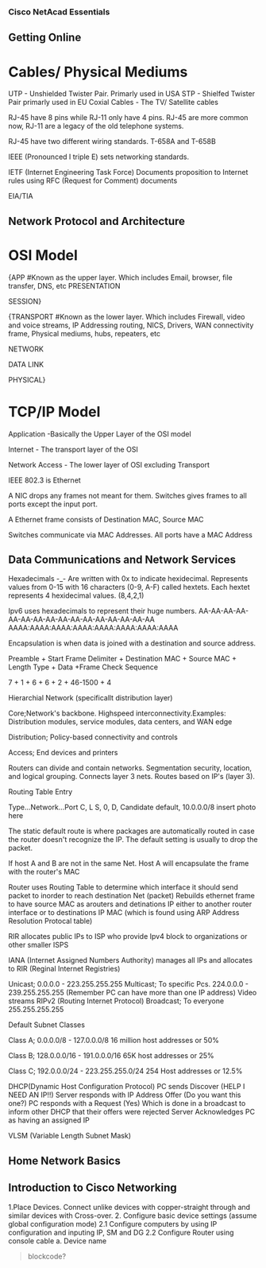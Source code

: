 ### Cisco NetAcad Essentials

## Getting Online

# Cables/ Physical Mediums

UTP - Unshielded Twister Pair. Primarly used in USA
STP - Shielfed Twister Pair primarly used in EU
Coxial Cables - The TV/ Satellite cables

RJ-45 have 8 pins while RJ-11 only have 4 pins. RJ-45 are more common now, RJ-11 are a legacy of the old telephone systems.

RJ-45 have two different wiring standards. T-658A and T-658B

IEEE (Pronounced I triple E) sets networking standards.

IETF (Internet Engineering Task Force) Documents proposition to Internet rules using RFC (Request for Comment) documents

EIA/TIA


## Network Protocol and Architecture

# OSI Model

{APP                #Known as the upper layer. Which includes Email, browser, file transfer, DNS, etc
PRESENTATION

SESSION}

{TRANSPORT         #Known as the lower layer. Which includes Firewall, video and voice streams, IP Addressing routing, NICS, Drivers, WAN connectivity frame, Physical mediums, hubs, repeaters, etc

NETWORK

DATA LINK

PHYSICAL}

# TCP/IP Model

Application -Basically the Upper Layer of the OSI model

Internet - The transport layer of the OSI

Network Access - The lower layer of OSI excluding Transport

IEEE 802.3 is Ethernet

A NIC drops any frames not meant for them. Switches gives frames to all ports except the input port. 

A Ethernet frame consists of Destination MAC, Source MAC

Switches communicate via MAC Addresses. All ports have a MAC Address

## Data Communications and Network Services

Hexadecimals -_-
Are written with 0x to indicate hexidecimal. Represents values from 0-15 with 16 characters (0-9, A-F) called hextets. Each hextet represents 4 hexidecimal values. (8,4,2,1)

Ipv6 uses hexadecimals to represent their huge numbers. 
AA-AA-AA-AA-AA-AA-AA-AA-AA-AA-AA-AA-AA-AA-AA-AA
AAAA:AAAA:AAAA:AAAA:AAAA:AAAA:AAAA:AAAA

Encapsulation is when data is joined with a destination and source address.

Preamble + Start Frame Delimiter + Destination MAC + Source MAC + Length Type + Data +Frame Check Sequence

7 + 1 + 6 + 6 + 2 + 46-1500 + 4

Hierarchial Network (specificallt distribution layer)

Core;Network's backbone. Highspeed interconnectivity.Examples: Distribution modules, service modules, data centers, and WAN edge

Distribution; Policy-based connectivity and controls

Access; End devices and printers

Routers can divide and contain networks. Segmentation security, location, and logical grouping. Connects layer 3 nets. Routes based on IP's (layer 3).

Routing Table Entry

Type...Network...Port
C, L S, 0, D, Candidate default, 10.0.0.0/8 insert photo here

The static default route is where packages are automatically routed in case the router doesn't recognize the IP. The default setting is usually to drop the packet.

If host A and B are not in the same Net. Host A will encapsulate the frame with the router's MAC

Router uses Routing Table to determine which interface it should send packet to inorder to reach destination Net (packet) Rebuilds ethernet frame to have source MAC as arouters and detinations IP either to another router interface or to destinations IP MAC (which is found using ARP Address Resolution Protocal table)

RIR allocates public IPs to ISP who provide Ipv4 block to organizations or other smaller ISPS

IANA (Internet Assigned Numbers Authority) manages all IPs and allocates to RIR (Reginal Internet Registries)

Unicast; 0.0.0.0 - 223.255.255.255
Multicast; To specific Pcs. 224.0.0.0 - 239.255.255.255 (Remember PC can have more than one IP address) Video streams RIPv2 (Routing Internet Protocol)
Broadcast; To everyone 255.255.255.255

Default Subnet Classes

Class A; 0.0.0.0/8 - 127.0.0.0/8
16 million host addresses or 50%

Class B; 128.0.0.0/16 - 191.0.0.0/16
65K host addresses or 25%

Class C; 192.0.0.0/24 - 223.255.255.0/24
254 Host addresses or 12.5%

DHCP(Dynamic Host Configuration Protocol)
PC sends Discover (HELP I NEED AN IP!!)
Server responds with IP Address Offer (Do you want this one?)
PC responds with a Request (Yes) Which is done in a broadcast to inform other DHCP that their offers were rejected
Server Acknowledges PC as having an assigned IP

VLSM (Variable Length Subnet Mask)

## Home Network Basics



## Introduction to Cisco Networking

1.Place Devices. Connect unlike devices with copper-straight through and similar devices with Cross-over.
2. Configure basic device settings (assume global configuration mode)
2.1 Configure computers by using IP configuration and inputing IP, SM and DG
2.2 Configure Router using console cable
a. Device name 
> blockcode?
